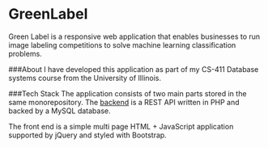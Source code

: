 # GreenLabel
Green Label is a responsive web application that enables businesses to run image labeling competitions to solve machine learning classification problems.

###About
I have developed this application as part of my CS-411 Database systems course from the University of Illinois.

###Tech Stack
The application consists of two main parts stored in the same monorepository. The [backend](api/readme.md) is a REST API written in PHP and backed by a MySQL database.

The front end is a simple multi page HTML + JavaScript application supported by jQuery and styled with Bootstrap.
